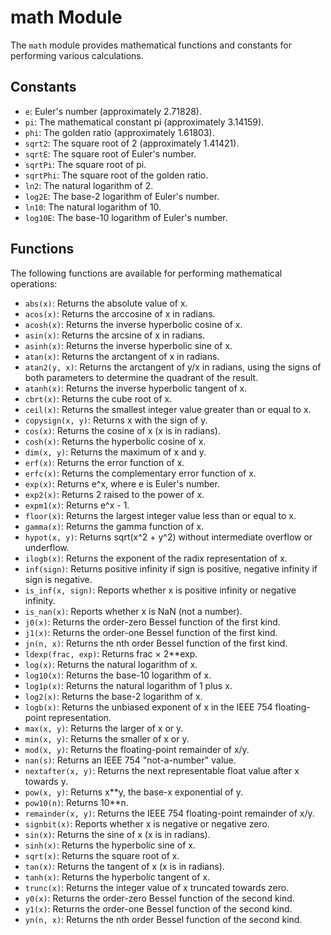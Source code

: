 # math Module

The `math` module provides mathematical functions and constants for performing various calculations.

## Constants

- `e`: Euler's number (approximately 2.71828).
- `pi`: The mathematical constant pi (approximately 3.14159).
- `phi`: The golden ratio (approximately 1.61803).
- `sqrt2`: The square root of 2 (approximately 1.41421).
- `sqrtE`: The square root of Euler's number.
- `sqrtPi`: The square root of pi.
- `sqrtPhi`: The square root of the golden ratio.
- `ln2`: The natural logarithm of 2.
- `log2E`: The base-2 logarithm of Euler's number.
- `ln10`: The natural logarithm of 10.
- `log10E`: The base-10 logarithm of Euler's number.

## Functions

The following functions are available for performing mathematical operations:

- `abs(x)`: Returns the absolute value of x.
- `acos(x)`: Returns the arccosine of x in radians.
- `acosh(x)`: Returns the inverse hyperbolic cosine of x.
- `asin(x)`: Returns the arcsine of x in radians.
- `asinh(x)`: Returns the inverse hyperbolic sine of x.
- `atan(x)`: Returns the arctangent of x in radians.
- `atan2(y, x)`: Returns the arctangent of y/x in radians, using the signs of both parameters to determine the quadrant of the result.
- `atanh(x)`: Returns the inverse hyperbolic tangent of x.
- `cbrt(x)`: Returns the cube root of x.
- `ceil(x)`: Returns the smallest integer value greater than or equal to x.
- `copysign(x, y)`: Returns x with the sign of y.
- `cos(x)`: Returns the cosine of x (x is in radians).
- `cosh(x)`: Returns the hyperbolic cosine of x.
- `dim(x, y)`: Returns the maximum of x and y.
- `erf(x)`: Returns the error function of x.
- `erfc(x)`: Returns the complementary error function of x.
- `exp(x)`: Returns e^x, where e is Euler's number.
- `exp2(x)`: Returns 2 raised to the power of x.
- `expm1(x)`: Returns e^x - 1.
- `floor(x)`: Returns the largest integer value less than or equal to x.
- `gamma(x)`: Returns the gamma function of x.
- `hypot(x, y)`: Returns sqrt(x^2 + y^2) without intermediate overflow or underflow.
- `ilogb(x)`: Returns the exponent of the radix representation of x.
- `inf(sign)`: Returns positive infinity if sign is positive, negative infinity if sign is negative.
- `is_inf(x, sign)`: Reports whether x is positive infinity or negative infinity.
- `is_nan(x)`: Reports whether x is NaN (not a number).
- `j0(x)`: Returns the order-zero Bessel function of the first kind.
- `j1(x)`: Returns the order-one Bessel function of the first kind.
- `jn(n, x)`: Returns the nth order Bessel function of the first kind.
- `ldexp(frac, exp)`: Returns frac × 2**exp.
- `log(x)`: Returns the natural logarithm of x.
- `log10(x)`: Returns the base-10 logarithm of x.
- `log1p(x)`: Returns the natural logarithm of 1 plus x.
- `log2(x)`: Returns the base-2 logarithm of x.
- `logb(x)`: Returns the unbiased exponent of x in the IEEE 754 floating-point representation.
- `max(x, y)`: Returns the larger of x or y.
- `min(x, y)`: Returns the smaller of x or y.
- `mod(x, y)`: Returns the floating-point remainder of x/y.
- `nan(s)`: Returns an IEEE 754 "not-a-number" value.
- `nextafter(x, y)`: Returns the next representable float value after x towards y.
- `pow(x, y)`: Returns x**y, the base-x exponential of y.
- `pow10(n)`: Returns 10**n.
- `remainder(x, y)`: Returns the IEEE 754 floating-point remainder of x/y.
- `signbit(x)`: Reports whether x is negative or negative zero.
- `sin(x)`: Returns the sine of x (x is in radians).
- `sinh(x)`: Returns the hyperbolic sine of x.
- `sqrt(x)`: Returns the square root of x.
- `tan(x)`: Returns the tangent of x (x is in radians).
- `tanh(x)`: Returns the hyperbolic tangent of x.
- `trunc(x)`: Returns the integer value of x truncated towards zero.
- `y0(x)`: Returns the order-zero Bessel function of the second kind.
- `y1(x)`: Returns the order-one Bessel function of the second kind.
- `yn(n, x)`: Returns the nth order Bessel function of the second kind.
